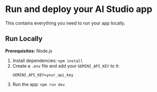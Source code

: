 # Run and deploy your AI Studio app

This contains everything you need to run your app locally.

## Run Locally

**Prerequisites:**  Node.js


1. Install dependencies:
   `npm install`
2. Create a `.env` file and add your `GEMINI_API_KEY` to it:
   ```
   GEMINI_API_KEY=your_api_key
   ```
3. Run the app:
   `npm run dev`